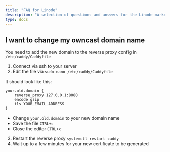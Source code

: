 ```yaml
---
title: "FAQ for Linode"
description: "A selection of questions and answers for the Linode marketplace app"
type: docs
---
```


## I want to change my owncast domain name

You need to add the new domain to the reverse proxy config in `/etc/caddy/Caddyfile`

1. Connect via ssh to your server
2. Edit the file via `sudo nano /etc/caddy/Caddyfile`

It should look like this:
```caddyfile
your.old.domain {
	reverse_proxy 127.0.0.1:8080
	encode gzip
	tls YOUR_EMAIL_ADDRESS
}
```

* Change `your.old.domain` to your new domain name
* Save the file `CTRL+s`
* Close the editor `CTRL+x`

3. Restart the reverse proxy `systemctl restart caddy`
4. Wait up to a few minutes for your new certificate to be generated


